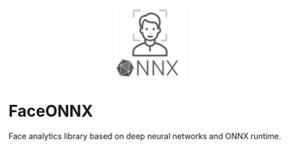<p align="center"><img width="25%" src="FaceONNX/FaceONNX.png" /></p>

# FaceONNX
Face analytics library based on deep neural networks and ONNX runtime.
